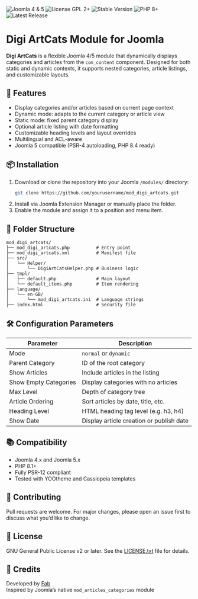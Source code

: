 ![Joomla 4 & 5](https://img.shields.io/badge/Joomla-4%20%7C%205-green?logo=joomla)
![License GPL 2+](https://img.shields.io/badge/License-GPL%202%2B-blue)
![Stable Version](https://img.shields.io/badge/Version-Stable-orange)
![PHP 8+](https://img.shields.io/badge/PHP-8%2B-blue?logo=php)
![Latest Release](https://img.shields.io/github/v/release/fab966/mod_digi_artcats?label=Version&color=orange)


# Digi ArtCats Module for Joomla

**Digi ArtCats** is a flexible Joomla 4/5 module that dynamically displays categories and articles from the `com_content` component. Designed for both static and dynamic contexts, it supports nested categories, article listings, and customizable layouts.

## 🚀 Features

- Display categories and/or articles based on current page context
- Dynamic mode: adapts to the current category or article view
- Static mode: fixed parent category display
- Optional article listing with date formatting
- Customizable heading levels and layout overrides
- Multilingual and ACL-aware
- Joomla 5 compatible (PSR-4 autoloading, PHP 8.4 ready)

## 📦 Installation

1. Download or clone the repository into your Joomla `/modules/` directory:
   ```bash
   git clone https://github.com/yourusername/mod_digi_artcats.git
   ```
2. Install via Joomla Extension Manager or manually place the folder.
3. Enable the module and assign it to a position and menu item.

## 🧩 Folder Structure

```
mod_digi_artcats/
├── mod_digi_artcats.php          # Entry point
├── mod_digi_artcats.xml          # Manifest file
├── src/
│   └── Helper/
│       └── DigiArtCatsHelper.php # Business logic
├── tmpl/
│   ├── default.php               # Main layout
│   └── default_items.php         # Item rendering
├── language/
│   └── en-GB/
│       └── mod_digi_artcats.ini  # Language strings
├── index.html                    # Security file
```

## 🛠 Configuration Parameters

| Parameter                  | Description                                  |
|---------------------------|----------------------------------------------|
| Mode                      | `normal` or `dynamic`                        |
| Parent Category           | ID of the root category                      |
| Show Articles             | Include articles in the listing             |
| Show Empty Categories     | Display categories with no articles         |
| Max Level                 | Depth of category tree                      |
| Article Ordering          | Sort articles by date, title, etc.          |
| Heading Level             | HTML heading tag level (e.g. h3, h4)         |
| Show Date                 | Display article creation or publish date     |

## 📚 Compatibility

- Joomla 4.x and Joomla 5.x
- PHP 8.1+
- Fully PSR-12 compliant
- Tested with YOOtheme and Cassiopeia templates

## 🤝 Contributing

Pull requests are welcome. For major changes, please open an issue first to discuss what you’d like to change.

## 📄 License

GNU General Public License v2 or later. See the [LICENSE.txt](LICENSE.txt) file for details.

## 🙌 Credits

Developed by [Fab](https://github.com/yourusername)  
Inspired by Joomla’s native `mod_articles_categories` module
